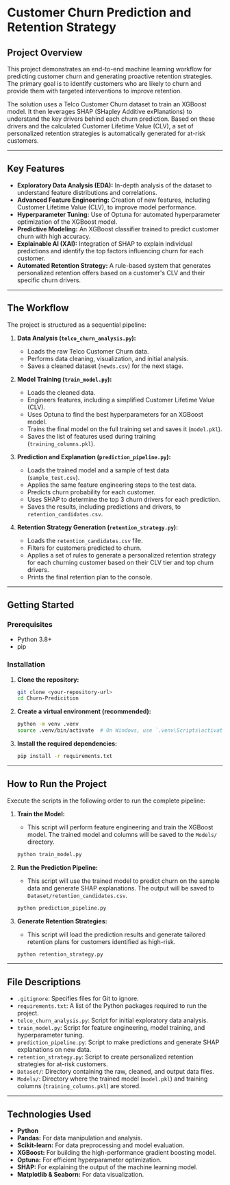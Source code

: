 # Customer Churn Prediction and Retention Strategy

## Project Overview

This project demonstrates an end-to-end machine learning workflow for predicting customer churn and generating proactive retention strategies. The primary goal is to identify customers who are likely to churn and provide them with targeted interventions to improve retention.

The solution uses a Telco Customer Churn dataset to train an XGBoost model. It then leverages SHAP (SHapley Additive exPlanations) to understand the key drivers behind each churn prediction. Based on these drivers and the calculated Customer Lifetime Value (CLV), a set of personalized retention strategies is automatically generated for at-risk customers.

---

## Key Features

*   **Exploratory Data Analysis (EDA):** In-depth analysis of the dataset to understand feature distributions and correlations.
*   **Advanced Feature Engineering:** Creation of new features, including Customer Lifetime Value (CLV), to improve model performance.
*   **Hyperparameter Tuning:** Use of Optuna for automated hyperparameter optimization of the XGBoost model.
*   **Predictive Modeling:** An XGBoost classifier trained to predict customer churn with high accuracy.
*   **Explainable AI (XAI):** Integration of SHAP to explain individual predictions and identify the top factors influencing churn for each customer.
*   **Automated Retention Strategy:** A rule-based system that generates personalized retention offers based on a customer's CLV and their specific churn drivers.

---

## The Workflow

The project is structured as a sequential pipeline:

1.  **Data Analysis (`telco_churn_analysis.py`):**
    *   Loads the raw Telco Customer Churn data.
    *   Performs data cleaning, visualization, and initial analysis.
    *   Saves a cleaned dataset (`newds.csv`) for the next stage.

2.  **Model Training (`train_model.py`):**
    *   Loads the cleaned data.
    *   Engineers features, including a simplified Customer Lifetime Value (CLV).
    *   Uses Optuna to find the best hyperparameters for an XGBoost model.
    *   Trains the final model on the full training set and saves it (`model.pkl`).
    *   Saves the list of features used during training (`training_columns.pkl`).

3.  **Prediction and Explanation (`prediction_pipeline.py`):**
    *   Loads the trained model and a sample of test data (`sample_test.csv`).
    *   Applies the same feature engineering steps to the test data.
    *   Predicts churn probability for each customer.
    *   Uses SHAP to determine the top 3 churn drivers for each prediction.
    *   Saves the results, including predictions and drivers, to `retention_candidates.csv`.

4.  **Retention Strategy Generation (`retention_strategy.py`):**
    *   Loads the `retention_candidates.csv` file.
    *   Filters for customers predicted to churn.
    *   Applies a set of rules to generate a personalized retention strategy for each churning customer based on their CLV tier and top churn drivers.
    *   Prints the final retention plan to the console.

---

## Getting Started

### Prerequisites

*   Python 3.8+
*   pip

### Installation

1.  **Clone the repository:**
    ```bash
    git clone <your-repository-url>
    cd Churn-Predicition
    ```

2.  **Create a virtual environment (recommended):**
    ```bash
    python -m venv .venv
    source .venv/bin/activate  # On Windows, use `.venv\Scripts\activate`
    ```

3.  **Install the required dependencies:**
    ```bash
    pip install -r requirements.txt
    ```

---

## How to Run the Project

Execute the scripts in the following order to run the complete pipeline:

1.  **Train the Model:**
    *   This script will perform feature engineering and train the XGBoost model. The trained model and columns will be saved to the `Models/` directory.
    ```bash
    python train_model.py
    ```

2.  **Run the Prediction Pipeline:**
    *   This script will use the trained model to predict churn on the sample data and generate SHAP explanations. The output will be saved to `Dataset/retention_candidates.csv`.
    ```bash
    python prediction_pipeline.py
    ```

3.  **Generate Retention Strategies:**
    *   This script will load the prediction results and generate tailored retention plans for customers identified as high-risk.
    ```bash
    python retention_strategy.py
    ```

---

## File Descriptions

*   `.gitignore`: Specifies files for Git to ignore.
*   `requirements.txt`: A list of the Python packages required to run the project.
*   `telco_churn_analysis.py`: Script for initial exploratory data analysis.
*   `train_model.py`: Script for feature engineering, model training, and hyperparameter tuning.
*   `prediction_pipeline.py`: Script to make predictions and generate SHAP explanations on new data.
*   `retention_strategy.py`: Script to create personalized retention strategies for at-risk customers.
*   `Dataset/`: Directory containing the raw, cleaned, and output data files.
*   `Models/`: Directory where the trained model (`model.pkl`) and training columns (`training_columns.pkl`) are stored.

---

## Technologies Used

*   **Python**
*   **Pandas:** For data manipulation and analysis.
*   **Scikit-learn:** For data preprocessing and model evaluation.
*   **XGBoost:** For building the high-performance gradient boosting model.
*   **Optuna:** For efficient hyperparameter optimization.
*   **SHAP:** For explaining the output of the machine learning model.
*   **Matplotlib & Seaborn:** For data visualization.
